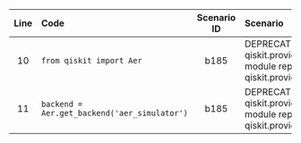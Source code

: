 | Line | Code | Scenario ID | Scenario | Artifact | Refactoring |
| :--: | :--- | :---------: | :------- | :------- | :---------- |
| 10 | `from qiskit import Aer` | b185 | DEPRECATION - qiskit.providers.basicaer module replaced by qiskit.providers.basic_provider | `qiskit.providers.basicaer` | `from qiskit.providers.basic_provider import BasicProvider` |
| 11 | `backend = Aer.get_backend('aer_simulator')` | b185 | DEPRECATION - qiskit.providers.basicaer module replaced by qiskit.providers.basic_provider | `qiskit.providers.basicaer` | `backend = BasicProvider().get_backend('basic_simulator')` |